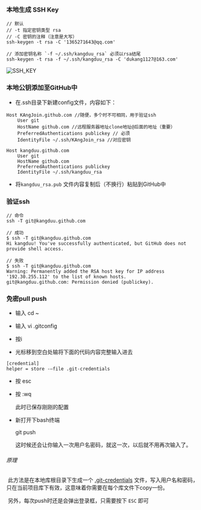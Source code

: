 ### 本地生成 SSH Key

```
// 默认 
// -t 指定密钥类型 rsa
// -C 密钥的注释（注意是大写）
ssh-keygen -t rsa -C '1365271643@qq.com'

// 添加密钥名称 `-f ~/.ssh/kangduu_rsa` 必须以rsa结尾
ssh-keygen -t rsa -f ~/.ssh/kangduu_rsa -C 'dukang1127@163.com'
```

![SSH_KEY](E:\kangduu_github\development\git\img\ssh_key.jpg)

### 本地公钥添加至GitHub中

- 在.ssh目录下新建config文件，内容如下：

```
Host KAngJoin.github.com //随便，多个时不可相同，用于验证ssh
    User git
    HostName github.com //远程服务器地址clone地址@后面的地址（重要）
    PreferredAuthentications publickey // 必须
    IdentityFile ~/.ssh/KAngJoin_rsa //对应密钥

Host kangduu.github.com
    User git
    HostName github.com
    PreferredAuthentications publickey
    IdentityFile ~/.ssh/kangduu_rsa
```

- 将`kangduu_rsa.pub` 文件内容复制后（不换行）粘贴到GitHub中	

### 验证ssh

```
// 命令
ssh -T git@kangduu.github.com

// 成功
$ ssh -T git@kangduu.github.com
Hi kangduu! You've successfully authenticated, but GitHub does not provide shell access.

// 失败
$ ssh -T git@kangduu.github.com
Warning: Permanently added the RSA host key for IP address '192.30.255.112' to the list of known hosts.
git@kangduu.github.com: Permission denied (publickey).

```

### 免密pull push

- 输入 cd ~

- 输入 vi .gitconfig
- 按i

- 光标移到空白处输将下面的代码内容完整输入进去

```
[credential]
helper = store -–file .git-credentials
```

- 按 esc

- 按 :wq

  此时已保存刚刚的配置

- 新打开下bash终端

  git push

  这时候还会让你输入一次用户名密码，就这一次，以后就不用再次输入了。

###### 原理

​	此方法是在本地库根目录下生成一个 <u>.git-credentials</u> 文件，写入用户名和密码，只在当前项目库下有效，这意味着你需要在每个库文件下copy一份。

​	另外，每次push时还是会弹出登录框，只需要按下 `ESC` 即可